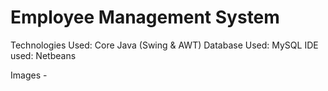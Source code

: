 # Employee Management System

Technologies Used: Core Java (Swing & AWT)
Database Used: MySQL
IDE used: Netbeans

Images - 

